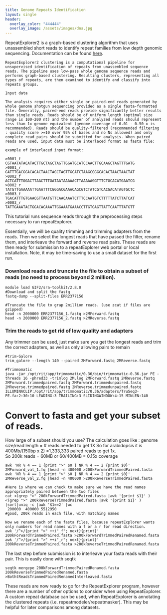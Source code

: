 ```yaml
---
title: Genome Repeats Identification
layout: single
header:
  overlay_color: "444444"
  overlay_image: /assets/images/dna.jpg
---
```


RepeatExplorer2 is a graph-based clustering algorithm that uses unassembled short reads to identify repeat families from low depth genomic sequencing.  Documentation can be found [here](http://repeatexplorer.org/?page_id=818).


```
RepeatExplorer2 clustering is a computational pipeline for unsupervised identification of repeats from unassembled sequence reads. The pipeline uses low-pass whole genome sequence reads and performs graph-based clustering. Resulting clusters, representing all types of repeats, are then examined to identify and classify into repeats groups.

Input data

The analysis requires either single or paired-end reads generated by whole genome shotgun sequencing provided as a single fasta-formatted file. Generally, paired-end reads provide significantly better results than single reads. Reads should be of uniform length (optimal size range is 100-200 nt) and the number of analyzed reads should represent less than 1x genome equivalent (genome coverage of 0.01 - 0.50 x is recommended). Reads should be quality-filtered (recommended filtering : quality score >=10 over 95% of bases and no Ns allowed) and only complete read pairs should be submitted for analysis. When paired reads are used, input data must be interlaced format as fasta file:

example of interlaced input format:

>0001_f
CGTAATATACATACTTGCTAGCTAGTTGGATGCATCCAACTTGCAAGCTAGTTTGATG
>0001_r
GATTTGACGGACACACTAACTAGCTAGTTGCATCTAAGCGGGCACACTAACTAACTAT
>0002_f
ACTCATTTGGACTTAACTTTGATAATAAAAACTTAAAAAGGTTTCTGCACATGAATCG
>0002_r
TATGTTGAAAAATTGAATTTCGGGACGAAACAGCGTCTATCGTCACGACATAGTGCTC
>0003_f
TGACATTTGTGAACGTTAATGTTCAACAAATCTTTCCAATGTCTTTTTATCTTATCAT
>0003_r
TATTGAAATACTGGACACAAATTGGAAATGAAACCTTGTGAGTTATTCAATTTATGTT
```



This tutorial runs sequence reads through the preprocessing steps necessary to run repeatExplorer.

Essentially, we will be quality trimming and trimming adapters from the reads.  Then we select the longest reads that have passed the filter, rename them, and interleave the forward and reverse read pairs.  These reads are then ready for submission to a repeatExplorer web portal or local installation.
Note, it may be time-saving to use a small dataset for the first run.
### Download reads and truncate the file to obtain a subset of reads (no need to process beyond 2 million).
```
module load GIF2/sra-toolkit/2.8.0
#Download and split the fastq
fastq-dump --split-files ERR2377156

#Truncate the file to grap 2million reads. (use zcat if files are gzipped)
head -n 2000000 ERR2377156_1.fastq >2MForward.fastq
head -n 2000000 ERR2377156_2.fastq >2MReverse.fastq
```

### Trim the reads to get rid of low quality and adapters
Any trimmer can be used, just make sure you get the longest reads and trim the correct adapters, as well as only allowing pairs to remain
```
#trim-Galore
trim_galore --length 140 --paired 2MForward.fastq 2MReverse.fastq

#Trimmomatic
java -jar /opt/rit/app/trimmomatic/0.36/bin/trimmomatic-0.36.jar PE -threads 16 -phred33 -trimlog 2M.log 2MForward.fastq 2MReverse.fastq 2MForward.trimmedpaired.fastq 2MForward.trimmedunpaired.fastq 2MReverse.trimmedpaired.fastq 2MReverse.trimmedunpaired.fastq ILLUMINACLIP:/opt/rit/app/trimmomatic/0.36/adapters/TruSeq3-PE.fa:2:30:10 LEADING:3 TRAILING:3 SLIDINGWINDOW:4:15 MINLEN:140
```

# Convert to fasta and get your subset of reads.
How large of a subset should you use?  The calculation goes like : genome size/read length = # reads needed to get 1X
So for arabidopsis it is 400Mb/(150bp x 2) =1,333,333 paired reads to get 1x.  
So 200k reads = 60MB or 60/400MB = 0.15x coverage
```
awk 'NR % 4 == 1 {print ">" $0 } NR % 4 == 2 {print $0}' 2MForward_val_1.fq |head -n 400000 >200kForwardTrimmedPaired.fasta
awk 'NR % 4 == 1 {print ">" $0 } NR % 4 == 2 {print $0}' 2MReverse_val_2.fq |head -n 400000 >200kReverseTrimmedPaired.fasta

#Here is where we can check to make sure we have the read names appropriately paired between the two files
cat <(grep ">" 200kForwardTrimmedPaired.fasta |awk '{print $1}' ) <(grep ">" 200kReverseTrimmedPaired.fasta |awk '{print $1}' ) |sort|uniq -c |awk '$1==2' |wc
 200000  400000 5512950
#good, 200k reads in each file, with matching names

Now we rename each of the fasta files, because repeatExplorer wants only numbers for read names with a f or a r for read direction.
awk '/^>/{print ">" ++i"_f"; next}{print}' 200kForwardTrimmedPaired.fasta >200kForwardTrimmedPairedRenamed.fasta
awk '/^>/{print ">" ++i"_r"; next}{print}' 200kReverseTrimmedPaired.fasta >200kReverseTrimmedPairedRenamed.fasta
```

The last step before submission is to interleave your fasta reads with their pair.  This is easily done with seqtk
```
seqtk mergepe 200kForwardTrimmedPairedRenamed.fasta 200kReverseTrimmedPairedRenamed.fasta >BothtReadsTrimmedPairedRenamedInterleaved.fasta
```

These reads are now ready to go for the RepeatExplorer program, however there are a number of other options to consider when using RepeatExplorer.
A custom repeat database can be used, when RepeatExplorer is annotating the clustered repeats (i.e. repeatmodeler/repeatmasker).  This may be helpful for later comparisons among datasets.
